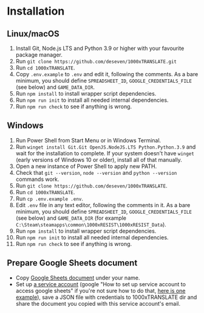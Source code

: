 # Installation

## Linux/macOS
1. Install Git, Node.js LTS and Python 3.9 or higher with your favourite package manager.
2. Run `git clone https://github.com/deseven/1000xTRANSLATE.git`
3. Run `cd 1000xTRANSLATE`.
4. Copy `.env.example` to `.env` and edit it, following the comments. As a bare minimum, you should define `SPREADSHEET_ID`, `GOOGLE_CREDENTIALS_FILE` (see below) and `GAME_DATA_DIR`.
5. Run `npm install` to install wrapper script dependencies.
6. Run `npm run init` to install all needed internal dependencies.
7. Run `npm run check` to see if anything is wrong.

## Windows
1. Run Power Shell from Start Menu or in Windows Terminal.
2. Run `winget install Git.Git OpenJS.NodeJS.LTS Python.Python.3.9` and wait for the installation to complete. If your system doesn't have `winget` (early versions of Windows 10 or older), install all of that manually.
3. Open a new instance of Power Shell to apply new PATH.
4. Check that `git --version`, `node --version` and `python --version` commands work.
5. Run `git clone https://github.com/deseven/1000xTRANSLATE`.
6. Run `cd 1000xTRANSLATE`.
7. Run `cp .env.example .env`.
8. Edit `.env` file in any text editor, following the comments in it. As a bare minimum, you should define `SPREADSHEET_ID`, `GOOGLE_CREDENTIALS_FILE` (see below) and `GAME_DATA_DIR` (for example `C:\Steam\steamapps\common\1000xRESIST\1000xRESIST_Data`).
9. Run `npm install` to install wrapper script dependencies.
10. Run `npm run init` to install all needed internal dependencies.
11. Run `npm run check` to see if anything is wrong.

## Prepare Google Sheets document
 - Copy [Google Sheets document](https://docs.google.com/spreadsheets/d/10KcHa_iS_RSgsVauCDe6EKbskN4iZfaT9PPjdGJk--4/edit?usp=sharing) under your name.
 - Set up [a service account](https://console.cloud.google.com/) (google "How to set up service account to access google sheets" if you're not sure how to do that, [here is one example](https://stackoverflow.com/a/76838253)), save a JSON file with credentials to 1000xTRANSLATE dir and share the document you copied with this service account's email.